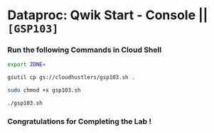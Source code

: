 # Dataproc: Qwik Start - Console || `[GSP103]`

### Run the following Commands in Cloud Shell

```bash
export ZONE=
```

```bash
gsutil cp gs://cloudhustlers/gsp103.sh .

sudo chmod +x gsp103.sh

./gsp103.sh
```

### Congratulations for Completing the Lab !

